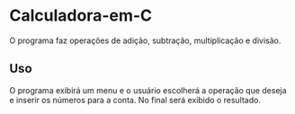 # Calculadora-em-C

O programa faz operações de adição, subtração, multiplicação e divisão.

## Uso

O programa exibirá um menu e o usuário escolherá a operação que deseja e inserir os números para a conta. No final será exibido o resultado.
